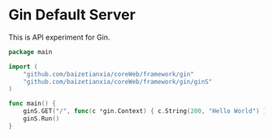 # Gin Default Server

This is API experiment for Gin.

```go
package main

import (
	"github.com/baizetianxia/coreWeb/framework/gin"
	"github.com/baizetianxia/coreWeb/framework/gin/ginS"
)

func main() {
	ginS.GET("/", func(c *gin.Context) { c.String(200, "Hello World") })
	ginS.Run()
}
```
